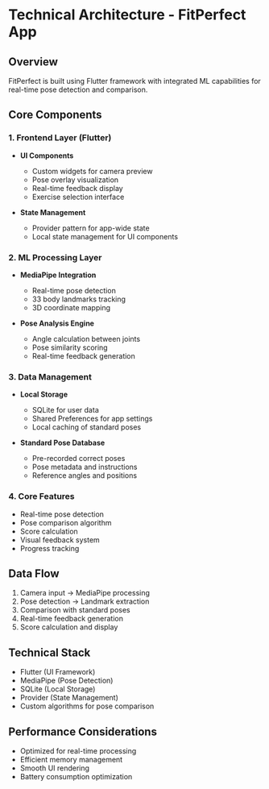 # Technical Architecture - FitPerfect App

## Overview
FitPerfect is built using Flutter framework with integrated ML capabilities for real-time pose detection and comparison.

## Core Components

### 1. Frontend Layer (Flutter)
- **UI Components**
  - Custom widgets for camera preview
  - Pose overlay visualization
  - Real-time feedback display
  - Exercise selection interface
  
- **State Management**
  - Provider pattern for app-wide state
  - Local state management for UI components

### 2. ML Processing Layer
- **MediaPipe Integration**
  - Real-time pose detection
  - 33 body landmarks tracking
  - 3D coordinate mapping

- **Pose Analysis Engine**
  - Angle calculation between joints
  - Pose similarity scoring
  - Real-time feedback generation

### 3. Data Management
- **Local Storage**
  - SQLite for user data
  - Shared Preferences for app settings
  - Local caching of standard poses

- **Standard Pose Database**
  - Pre-recorded correct poses
  - Pose metadata and instructions
  - Reference angles and positions

### 4. Core Features
- Real-time pose detection
- Pose comparison algorithm
- Score calculation
- Visual feedback system
- Progress tracking

## Data Flow
1. Camera input → MediaPipe processing
2. Pose detection → Landmark extraction
3. Comparison with standard poses
4. Real-time feedback generation
5. Score calculation and display

## Technical Stack
- Flutter (UI Framework)
- MediaPipe (Pose Detection)
- SQLite (Local Storage)
- Provider (State Management)
- Custom algorithms for pose comparison

## Performance Considerations
- Optimized for real-time processing
- Efficient memory management
- Smooth UI rendering
- Battery consumption optimization 
